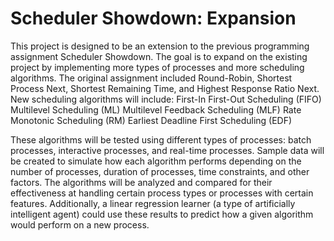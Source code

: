 # Scheduler Showdown: Expansion
This project is designed to be an extension to the previous programming assignment Scheduler Showdown. The goal is to expand on the existing project by implementing more types of processes and more scheduling algorithms. The original assignment included Round-Robin, Shortest Process Next, Shortest Remaining Time, and Highest Response Ratio Next. New scheduling algorithms will include:
First-In First-Out Scheduling (FIFO)
Multilevel Scheduling (ML)
Multilevel Feedback Scheduling (MLF)
Rate Monotonic Scheduling (RM)
Earliest Deadline First Scheduling (EDF)

These algorithms will be tested using different types of processes: batch processes, interactive processes, and real-time processes. Sample data will be created to simulate how each algorithm performs depending on the number of processes, duration of processes, time constraints, and other factors. The algorithms will be analyzed and compared for their effectiveness at handling certain process types or processes with certain features. Additionally, a linear regression learner (a type of artificially intelligent agent) could use these results to predict how a given algorithm would perform on a new process.
